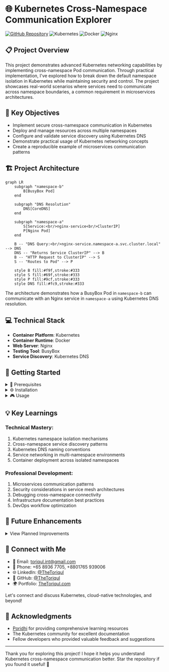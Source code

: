 # 🌐 Kubernetes Cross-Namespace Communication Explorer

[![GitHub Repository](https://img.shields.io/badge/GitHub-k8s--cross--namespace--access-blue?style=flat&logo=github)](https://github.com/TheToriqul/k8s-cross-namespace-access)
![Kubernetes](https://img.shields.io/badge/Kubernetes-326CE5?style=flat&logo=kubernetes&logoColor=white)
![Docker](https://img.shields.io/badge/Docker-2496ED?style=flat&logo=docker&logoColor=white)
![Nginx](https://img.shields.io/badge/Nginx-009639?style=flat&logo=nginx&logoColor=white)

## 📋 Project Overview

This project demonstrates advanced Kubernetes networking capabilities by implementing cross-namespace Pod communication. Through practical implementation, I've explored how to break down the default namespace isolation in Kubernetes while maintaining security and control. The project showcases real-world scenarios where services need to communicate across namespace boundaries, a common requirement in microservices architectures.

## 🎯 Key Objectives

- Implement secure cross-namespace communication in Kubernetes
- Deploy and manage resources across multiple namespaces
- Configure and validate service discovery using Kubernetes DNS
- Demonstrate practical usage of Kubernetes networking concepts
- Create a reproducible example of microservices communication patterns

## 🏗️ Project Architecture

```mermaid
graph LR
    subgraph "namespace-b"
        B[BusyBox Pod]
    end
    
    subgraph "DNS Resolution"
        DNS[CoreDNS]
    end
    
    subgraph "namespace-a"
        S[Service:<br/>nginx-service<br/>ClusterIP]
        P[Nginx Pod]
    end
    
    B -- "DNS Query:<br/>nginx-service.namespace-a.svc.cluster.local" --> DNS
    DNS -- "Returns Service ClusterIP" --> B
    B -- "HTTP Request to ClusterIP" --> S
    S -- "Routes to Pod" --> P
    
    style B fill:#f9f,stroke:#333
    style S fill:#69f,stroke:#333
    style P fill:#9cf,stroke:#333
    style DNS fill:#fc9,stroke:#333
```

The architecture demonstrates how a BusyBox Pod in `namespace-b` can communicate with an Nginx service in `namespace-a` using Kubernetes DNS resolution.

## 💻 Technical Stack

- **Container Platform**: Kubernetes
- **Container Runtime**: Docker
- **Web Server**: Nginx
- **Testing Tool**: BusyBox
- **Service Discovery**: Kubernetes DNS

## 🚀 Getting Started

<details>
<summary>🐳 Prerequisites</summary>

- Kubernetes cluster (local or cloud-based)
- kubectl CLI tool
- Basic understanding of Kubernetes concepts
- vim text editor (for YAML file editing)

</details>

<details>
<summary>⚙️ Installation</summary>

1. Clone the repository:
   ```bash
   git clone https://github.com/TheToriqul/k8s-cross-namespace-access.git
   ```
2. Navigate to the project directory:
   ```bash
   cd k8s-cross-namespace-access
   ```
3. Install required tools:
   ```bash
   sudo apt update && sudo apt install vim -y
   ```

</details>

<details>
<summary>🎮 Usage</summary>

1. Create the required namespaces:
   ```bash
   kubectl create namespace namespace-a
   kubectl create namespace namespace-b
   ```

2. Deploy Nginx components:
   ```bash
   kubectl apply -f nginx-deployment.yaml
   kubectl apply -f nginx-service.yaml
   ```

3. Deploy BusyBox pod:
   ```bash
   kubectl apply -f busybox.yaml
   ```

For detailed commands and explanations, refer to the [reference-commands.md](reference-commands.md) file.

</details>

## 💡 Key Learnings

### Technical Mastery:

1. Kubernetes namespace isolation mechanisms
2. Cross-namespace service discovery patterns
3. Kubernetes DNS naming conventions
4. Service networking in multi-namespace environments
5. Container deployment across isolated namespaces

### Professional Development:

1. Microservices communication patterns
2. Security considerations in service mesh architectures
3. Debugging cross-namespace connectivity
4. Infrastructure documentation best practices
5. DevOps workflow optimization

## 🔄 Future Enhancements

<details>
<summary>View Planned Improvements</summary>

1. Implement network policies for fine-grained access control
2. Add monitoring and logging capabilities
3. Create Helm charts for easier deployment
4. Implement service mesh integration
5. Add automated testing scripts
6. Create CI/CD pipeline for automated deployment

</details>

## 📧 Connect with Me

- 📧 Email: toriqul.int@gmail.com
- 📱 Phone: +65 8936 7705, +8801765 939006
- 🌐 LinkedIn: [@TheToriqul](https://www.linkedin.com/in/thetoriqul/)
- 🐙 GitHub: [@TheToriqul](https://github.com/TheToriqul)
- 🌍 Portfolio: [TheToriqul.com](https://thetoriqul.com)

Let's connect and discuss Kubernetes, cloud-native technologies, and beyond!

## 👏 Acknowledgments

- [Poridhi](https://devops.poridhi.io/) for providing comprehensive learning resources
- The Kubernetes community for excellent documentation
- Fellow developers who provided valuable feedback and suggestions

---

Thank you for exploring this project! I hope it helps you understand Kubernetes cross-namespace communication better. Star the repository if you found it useful! 🌟
